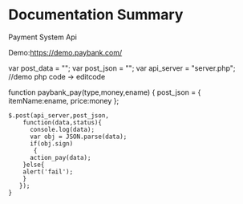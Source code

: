 # Documentation Summary

Payment System Api 

Demo:https://demo.paybank.com/


  <script src="https://www.paybank.com/payserver/jquery.min.js"></script>
  <script src="https://www.paybank.com/payserver/payment.min.js"></script>
  
  
 
var post_data = "";
  var post_json = "";
  var api_server = "server.php"; //demo php code   ->  editcode

  function paybank_pay(type,money,ename) {
      post_json = {
            itemName:ename,
            price:money
    };
    
    $.post(api_server,post_json,
        function(data,status){
          console.log(data);
          var obj = JSON.parse(data); 
          if(obj.sign)
           {
          action_pay(data);
        }else{
        alert('fail');
        }
       });
    }
    
